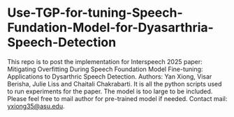 # Use-TGP-for-tuning-Speech-Fundation-Model-for-Dyasarthria-Speech-Detection
This repo is to post the implementation for Interspeech 2025 paper: Mitigating Overfitting During Speech Foundation Model Fine-tuning: Applications to Dysarthric Speech Detection. Authors: Yan Xiong, Visar Berisha, Julie Liss and Chaitali Chakrabarti.
It is all the python scripts used to run experiments for the paper. The model is too large to be included. Please feel free to mail author for pre-trained model if needed. 
Contact mail: yxiong35@asu.edu.
